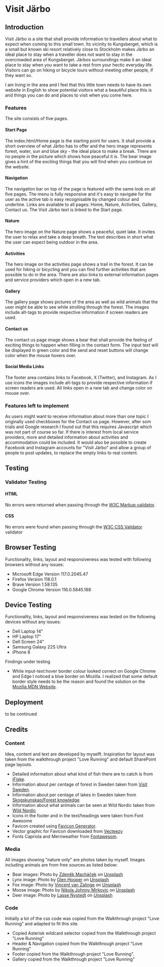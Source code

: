 # Visit Järbo

## Introduction

Visit Järbo is a site that shall provide information to travellers about what to expect when coming to this small town. Its vicinity to Kungsberget, which is a small but known ski resort relatively close to Stockholm makes Järbo an ideal place to stay when a traveller does not want to stay in the overcrowded area of Kungsberget. Järbos surroundings make it an ideal place to stay when you want to take a rest from your hectic everyday life. Visitors can go on hiking or bicycle tours without meeting other people, if they want so.

I am living in the area and I feel that this little town needs to have its own website in English to show potential visitors what a beautiful place this is and things you can do and places to visit when you come here.

### Features

The site consists of five pages.

#### Start Page  

The index.html/Home page is the starting point for users. It shall provide a short overview of what Järbo has to offer and the hero image represents forest, water, sun and blue sky - the ideal place to make a break. There are no people in the picture which shows how peaceful it is. 
The bear image gives a hint of the exciting things that you will find when you continue on the website.

#### Navigation
The navigation bar on top of the page is featured with the same look on all five pages. The menu is fully responsive and it's easy to navigate for the user as the active tab is easy recognisable by changed colour and underline.
Links are available to all pages: Home, Nature, Activities, Gallery, Contact us. The Visit Järbo text is linked to the Start page. 

#### Nature

The hero image on the Nature page shows a peaceful, quiet lake. It invites the user to relax and take a deep breath. 
The text describes in short what the user can expect being outdoor in the area. 

#### Activities

The hero image on the activities page shows a trail in the forest. It can be used for hiking or bicycling and you can find further activities that are possible to do in the area. There are also links to external information pages and service providers which open in a new tab. 

#### Gallery
The gallery page shows pictures of the area as well as wild animals that the user might be able to see while strolling through the forest. 
The images include alt-tags to provide respective information if screen readers are used. 

#### Contact us
The contact us page image shows a bear that shall provide the feeling of exciting things to happen when filling in the contact form. 
The input text will be displayed in green color and the send and reset buttons will change color when the mouse hovers over. 

#### Social Media Links
The footer area contains links to Facebook, X (Twitter), and Instagram. As I use icons the images include alt-tags to provide respective information if screen readers are used. All links open in a new tab and change color on mouse over. 

### Features left to implement
As users might want to receive information about more than one topic I originally used checkboxes for the Contact us page. However, after som trials and Google research I found out that this requires Javascript which was not part of course so far.
If there is interest from local service providers, more and detailed information about activities and accommodation could be included. It would also be possible to create Facebook and Instagram accounts for "Visit Järbo" and allow a group of people to post updates, to replace the empty links to real content. 


## Testing

### Validator Testing
#### HTML
No errors were returned when passing through the [W3C Markup validator](https://validator.w3.org/).

#### CSS
No errors were found when passing through the [W3C CSS Validator](https://jigsaw.w3.org/css-validator/) validator

## Browser Testing
Functionality, links, layout and responsiveness was tested with following browsers without any issues:
- Microsoft Edge Version 117.0.2045.47
- Firefox Version 118.0.1
- Brave Version 1.58.135
- Google Chrome Version 116.0.5845.188

## Device Testing
Functionality, links, layout and responsiveness was tested on the following devices without any issues:
- Dell Laptop 14"
- HP Laptop 17"
- Dell Screen 24"
- Samsung Galaxy 22S Ultra
- iPhone 8 

Findings under testing

- While input-text:hover border colour looked correct on Google Chrome and Edge I noticed a blue border on Mozilla. I realized that some default border style needs to be the reason and found the solution on the [Mozilla MDN Website](https://developer.mozilla.org/en-US/).


## Deployment
to be continued

## Credits
### Content
Idea, content and text are developed by myselft.
Inspiration for layout was taken from the walkthrough project "Love Running" and default SharePoint page layouts.

- Detailed information about what kind of fish there are to catch is from [iFiske](https://www.ifiske.se/en/fishing-harnen-holmsjon-langsjon-m-fl-vatten.htm).
- Information about per centage of forest in Sweden taken from [Visit Sweden](https://visitsweden.com/what-to-do/nature-outdoors/forest-bathing/).
- Information about per centage of lakes in Sweden taken from [Skogskunskap/Forest knowledge](https://www.skogskunskap.se/hansyn/vatten-och-mark/om-hansyn-till-vatten-och-mark/vatten-i-sverige/)
- Information about what animals can be seen at Wild Nordic taken from [Wild Nordic](https://wildnordic.se/en/home/)
- Icons in the footer and in the text/headings were taken from Font Awesome
- Favicon created using [Favicon Generator](https://favicon.io/).
- Vector graphic for Favicon downloaded from [Vecteezy](https://www.vecteezy.com/)
- Fonts Capriola and Merriweather from [Fontawesom](https://fontawesome.com/).

### Media
All images showing "nature only" are photos taken by myself.
Images including animals are from free sources as listed below:

- Bear images: Photo by <a href="https://unsplash.com/@zmachacek?utm_source=unsplash&utm_medium=referral&utm_content=creditCopyText">Zdeněk Macháček</a> on <a href="https://unsplash.com/photos/Pt3asvL65Mg?utm_source=unsplash&utm_medium=referral&utm_content=creditCopyText">Unsplash</a>
- Lynx image: Photo by <a href="https://unsplash.com/@hoops1972?utm_source=unsplash&utm_medium=referral&utm_content=creditCopyText">Glen Hooper</a> on <a href="https://unsplash.com/photos/8LWtpfhGP4U?utm_source=unsplash&utm_medium=referral&utm_content=creditCopyText">Unsplash</a>
- Fox image: Photo by <a href="https://unsplash.com/@vincentvanzalinge?utm_source=unsplash&utm_medium=referral&utm_content=creditCopyText">Vincent van Zalinge</a> on <a href="https://unsplash.com/photos/cHhPjhOe8LA?utm_source=unsplash&utm_medium=referral&utm_content=creditCopyText">Unsplash</a>
- Moose image: Photo by <a href="https://unsplash.com/@thejohnnyme?utm_source=unsplash&utm_medium=referral&utm_content=creditCopyText">Nikola Johnny Mirkovic</a> on <a href="https://unsplash.com/photos/VFgxrL65zNI?utm_source=unsplash&utm_medium=referral&utm_content=creditCopyText">Unsplash</a>
- Deer image: Photo by <a href="https://unsplash.com/@lassenystedtfoto?utm_source=unsplash&utm_medium=referral&utm_content=creditCopyText">Lasse Nystedt</a> on <a href="https://unsplash.com/photos/FftpQKKGxOc?utm_source=unsplash&utm_medium=referral&utm_content=creditCopyText">Unsplash</a>


### Code
Initially a lot of the css code was copied from the Walkthrough project "Love Running" and adapted to fit this site.

- Copied Asterisk wildcard selector copied from the Walkthrough project "Love Running"
- Header & Navigation copied from the Walkthrough project "Love Running"
- Footer copied from the Walkthrough project "Love Running".
- Gallery copied from the Walkthrough project "Love Running"

